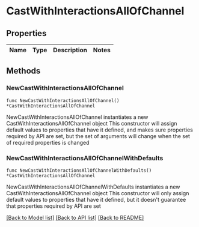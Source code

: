 # CastWithInteractionsAllOfChannel

## Properties

Name | Type | Description | Notes
------------ | ------------- | ------------- | -------------

## Methods

### NewCastWithInteractionsAllOfChannel

`func NewCastWithInteractionsAllOfChannel() *CastWithInteractionsAllOfChannel`

NewCastWithInteractionsAllOfChannel instantiates a new CastWithInteractionsAllOfChannel object
This constructor will assign default values to properties that have it defined,
and makes sure properties required by API are set, but the set of arguments
will change when the set of required properties is changed

### NewCastWithInteractionsAllOfChannelWithDefaults

`func NewCastWithInteractionsAllOfChannelWithDefaults() *CastWithInteractionsAllOfChannel`

NewCastWithInteractionsAllOfChannelWithDefaults instantiates a new CastWithInteractionsAllOfChannel object
This constructor will only assign default values to properties that have it defined,
but it doesn't guarantee that properties required by API are set


[[Back to Model list]](../README.md#documentation-for-models) [[Back to API list]](../README.md#documentation-for-api-endpoints) [[Back to README]](../README.md)


